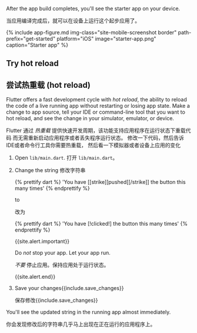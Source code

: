 After the app build completes, you'll see the starter app on your device.

当应用编译完成后，就可以在设备上运行这个起步应用了。

{% include app-figure.md img-class="site-mobile-screenshot border"
    path-prefix="get-started" platform="iOS" image="starter-app.png"
    caption="Starter app" %}

## Try hot reload

## 尝试热重载 (hot reload)

Flutter offers a fast development cycle with _hot reload_, the ability to reload
the code of a live running app without restarting or losing app state.
Make a change to app source, tell your IDE or command-line tool that you
want to hot reload, and see the change in your simulator, emulator, or device.

Flutter 通过 _热重载_ 提供快速开发周期，该功能支持应用程序在运行状态下重载代码
而无需重新启动应用程序或者丢失程序运行状态。
修改一下代码，然后告诉IDE或者命令行工具你需要热重载，
然后看一下模拟器或者设备上应用的变化

 1. Open `lib/main.dart`.
    打开 `lib/main.dart`。
    
 1. Change the string
    修改字符串

    {% prettify dart %}
      'You have [[strike]]pushed[[/strike]] the button this many times'
    {% endprettify %}

    to
    
    改为
    
    {% prettify dart %}
      'You have [!clicked!] the button this many times'
    {% endprettify %}

    {{site.alert.important}}
    
      Do _not_ stop your app. Let your app run.
      
      _不要_ 停止应用。保持应用处于运行状态。
      
    {{site.alert.end}}

 1. Save your changes{{include.save_changes}}
    
    保存修改{{include.save_changes}}

You'll see the updated string in the running app almost immediately.

你会发现修改后的字符串几乎马上出现在正在运行的应用程序上。

